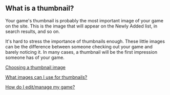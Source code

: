 ## What is a thumbnail?

Your game's thumbnail is probably the most important image of your game on the site. This is the image that will appear on the Newly Added list, in search results, and so on.

It's hard to stress the importance of thumbnails enough. These little images can be the difference between someone checking out your game and barely noticing it. In many cases, a thumbnail will be the first impression someone has of your game.

[Choosing a thumbnail image](Link)

[What images can I use for thumbnails?](Link)

[How do I edit/manage my game?](Link)
